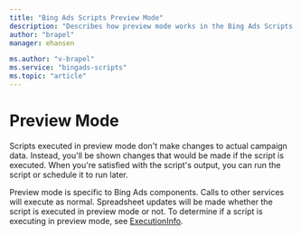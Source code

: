 ```yaml
---
title: "Bing Ads Scripts Preview Mode"
description: "Describes how preview mode works in the Bing Ads Scripts system."
author: "brapel"
manager: ehansen

ms.author: "v-brapel"
ms.service: "bingads-scripts"
ms.topic: "article"
---
```


# Preview Mode

Scripts executed in preview mode don't make changes to actual campaign data. Instead, you'll be shown changes that would be made if the script is executed. When you're satisfied with the script's output, you can run the script or schedule it to run later.

Preview mode is specific to Bing Ads components. Calls to other services will execute as normal. Spreadsheet updates will be made whether the script is executed in preview mode or not. To determine if a script is executing in preview mode, see [ExecutionInfo](../reference/ExecutionInfo).